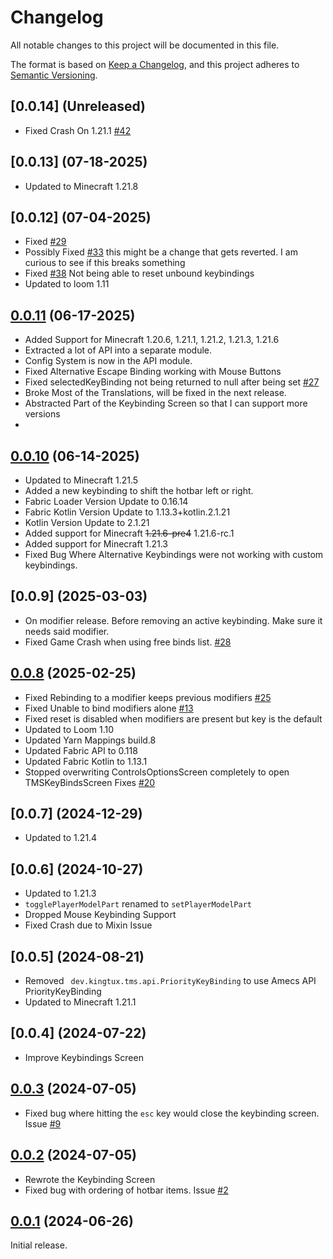 # Changelog

All notable changes to this project will be documented in this file.

The format is based on [Keep a Changelog](https://keepachangelog.com/en/1.1.0/),
and this project adheres to [Semantic Versioning](https://semver.org/spec/v2.0.0.html).
## [0.0.14] (Unreleased)
- Fixed Crash On 1.21.1 [#42](https://github.com/wyatt-herkamp/too-many-shortcuts/issues/42)
## [0.0.13] (07-18-2025)
- Updated to Minecraft 1.21.8
## [0.0.12] (07-04-2025)
- Fixed [#29](https://github.com/wyatt-herkamp/too-many-shortcuts/issues/29)
- Possibly Fixed [#33](https://github.com/wyatt-herkamp/too-many-shortcuts/issues/33) this might be a change that gets reverted. I am curious to see if this breaks something
- Fixed [#38](https://github.com/wyatt-herkamp/too-many-shortcuts/issues/38) Not being able to reset unbound keybindings
- Updated to loom 1.11
## [0.0.11] (06-17-2025)
- Added Support for Minecraft 1.20.6, 1.21.1, 1.21.2, 1.21.3, 1.21.6
- Extracted a lot of API into a separate module.
- Config System is now in the API module.
- Fixed Alternative Escape Binding working with Mouse Buttons
- Fixed selectedKeyBinding not being returned to null after being set [#27](https://github.com/wyatt-herkamp/too-many-shortcuts/issues/27)
- Broke Most of the Translations, will be fixed in the next release.
- Abstracted Part of the Keybinding Screen so that I can support more versions
- 
## [0.0.10] (06-14-2025)

- Updated to Minecraft 1.21.5
- Added a new keybinding to shift the hotbar left or right.
- Fabric Loader Version Update to 0.16.14
- Fabric Kotlin Version Update to 1.13.3+kotlin.2.1.21
- Kotlin Version Update to 2.1.21
- Added support for Minecraft ~~1.21.6-pre4~~ 1.21.6-rc.1
- Added support for Minecraft 1.21.3
- Fixed Bug Where Alternative Keybindings were not working with custom keybindings.

## [0.0.9] (2025-03-03)

- On modifier release. Before removing an active keybinding. Make sure it needs said modifier.
- Fixed Game Crash when using free binds list.  [#28](https://github.com/wyatt-herkamp/too-many-shortcuts/issues/28)

## [0.0.8] (2025-02-25)

- Fixed Rebinding to a modifier keeps previous
  modifiers [#25](https://github.com/wyatt-herkamp/too-many-shortcuts/issues/25)
- Fixed Unable to bind modifiers alone [#13](https://github.com/wyatt-herkamp/too-many-shortcuts/issues/13)
- Fixed reset is disabled when modifiers are present but key is the default
- Updated to Loom 1.10
- Updated Yarn Mappings build.8
- Updated Fabric API to 0.118
- Updated Fabric Kotlin to 1.13.1
- Stopped overwriting ControlsOptionsScreen completely to open TMSKeyBindsScreen
  Fixes [#20](https://github.com/wyatt-herkamp/too-many-shortcuts/issues/20)

## [0.0.7] (2024-12-29)

- Updated to 1.21.4

## [0.0.6] (2024-10-27)

- Updated to 1.21.3
- `togglePlayerModelPart` renamed to `setPlayerModelPart`
- Dropped Mouse Keybinding Support
- Fixed Crash due to Mixin Issue

## [0.0.5] (2024-08-21)

- Removed ` dev.kingtux.tms.api.PriorityKeyBinding` to use Amecs API PriorityKeyBinding
- Updated to Minecraft 1.21.1

## [0.0.4] (2024-07-22)

- Improve Keybindings Screen

## [0.0.3] (2024-07-05)

- Fixed bug where hitting the `esc` key would close the keybinding screen.
  Issue [#9](https://github.com/wyatt-herkamp/too-many-shortcuts/issues/9)

## [0.0.2] (2024-07-05)

- Rewrote the Keybinding Screen
- Fixed bug with ordering of hotbar items. Issue [#2](https://github.com/wyatt-herkamp/too-many-shortcuts/issues/2)

## [0.0.1] (2024-06-26)

Initial release.


[0.0.1]:https://github.com/wyatt-herkamp/too-many-shortcuts/releases/tag/0.0.1

[0.0.2]:https://github.com/wyatt-herkamp/too-many-shortcuts/releases/tag/0.0.2

[0.0.3]:https://github.com/wyatt-herkamp/too-many-shortcuts/releases/tag/0.0.3

[0.0.8]:https://github.com/wyatt-herkamp/too-many-shortcuts/releases/tag/0.0.8

[0.0.8]:https://github.com/wyatt-herkamp/too-many-shortcuts/releases/tag/0.0.9
[0.0.10]:https://github.com/wyatt-herkamp/too-many-shortcuts/releases/tag/0.0.10
[0.0.11]:https://github.com/wyatt-herkamp/too-many-shortcuts/releases/tag/0.0.11
